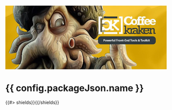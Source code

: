 ![{{ config.packageJson.name }}](/dist/img/readme.jpg)

# {{ config.packageJson.name }}

{{#> shields}}{{/shields}}